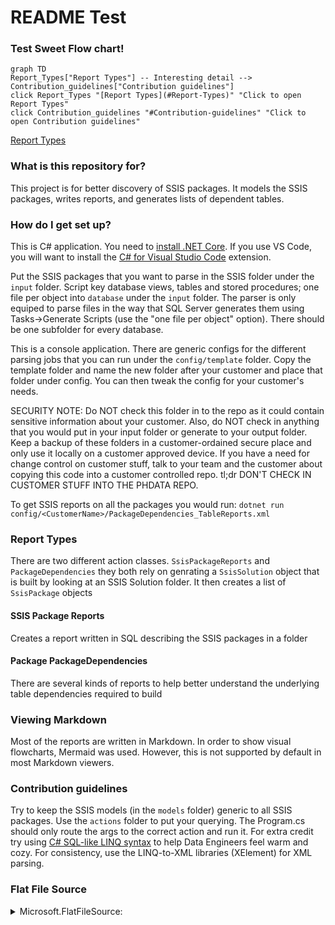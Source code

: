 # README Test #

### Test Sweet Flow chart!
```mermaid
graph TD
Report_Types["Report Types"] -- Interesting detail --> Contribution_guidelines["Contribution guidelines"]
click Report_Types "[Report Types](#Report-Types)" "Click to open Report Types"
click Contribution_guidelines "#Contribution-guidelines" "Click to open Contribution guidelines"

```

[Report Types](#Report-Types)

### What is this repository for? ###
This project is for better discovery of SSIS packages. It models the SSIS packages, writes reports, and generates lists of dependent tables. 

### How do I get set up? ###

This is C# application. You need to [install .NET Core](https://dotnet.microsoft.com/en-us/download). If you use VS Code, you will want to install the [C# for Visual Studio Code](https://marketplace.visualstudio.com/items?itemName=ms-dotnettools.csharp) extension.

Put the SSIS packages that you want to parse in the SSIS folder under the `input` folder. Script key database views, tables and stored procedures; one file per object into `database` under the `input` folder. The parser is only equiped to parse files in the way that SQL Server generates them using Tasks->Generate Scripts (use the "one file per object" option). There should be one subfolder for every database.

This is a console application. There are generic configs for the different parsing jobs that you can run under the `config/template` folder. Copy the template folder and name the new folder after your customer and place that folder under config. You can then tweak the config for your customer's needs. 

SECURITY NOTE: Do NOT check this folder in to the repo as it could contain sensitive information about your customer. Also, do NOT check in anything that you would put in your input folder or generate to your output folder. Keep a backup of these folders in a customer-ordained secure place and only use it locally on a customer approved device. If you have a need for change control on customer stuff, talk to your team and the customer about copying this code into a customer controlled repo. 
tl;dr DON'T CHECK IN CUSTOMER STUFF INTO THE PHDATA REPO. 

To get SSIS reports on all the packages you would run: 
`dotnet run config/<CustomerName>/PackageDependencies_TableReports.xml`

### Report Types

There are two different action classes. `SsisPackageReports` and `PackageDependencies` they both rely on genrating a `SsisSolution` object that is built by looking at an SSIS Solution folder. It then creates a list of `SsisPackage` objects

#### SSIS Package Reports
Creates a report written in SQL describing the SSIS packages in a folder

#### Package PackageDependencies
There are several kinds of reports to help better understand the underlying table dependencies required to build


### Viewing Markdown
Most of the reports are written in Markdown. In order to show visual flowcharts, Mermaid was used. However, this is not supported by default in most Markdown viewers.



### Contribution guidelines ###
Try to keep the SSIS models (in the `models` folder) generic to all SSIS packages. Use the `actions` folder to put your querying. The Program.cs should only route the args to the correct action and run it. For extra credit try using [C# SQL-like LINQ syntax](https://www.c-sharpcorner.com/article/linq-for-beginners/) to help Data Engineers feel warm and cozy. For consistency, use the LINQ-to-XML libraries (XElement) for XML parsing. 



### Flat File Source
<details closed>
<summary>
Microsoft.FlatFileSource:
</summary>
Flat File Source
</details>
